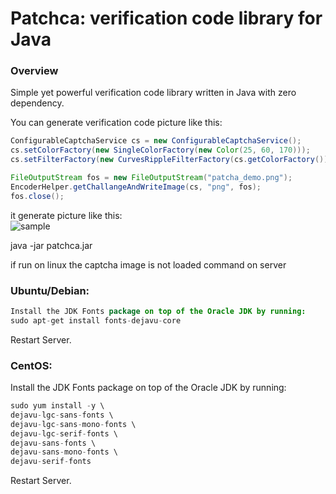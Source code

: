 #   Patchca: verification code library for Java


### Overview

Simple yet powerful verification code library written in Java with zero dependency.

You can generate verification code picture like this:

```java
ConfigurableCaptchaService cs = new ConfigurableCaptchaService();
cs.setColorFactory(new SingleColorFactory(new Color(25, 60, 170)));
cs.setFilterFactory(new CurvesRippleFilterFactory(cs.getColorFactory()));

FileOutputStream fos = new FileOutputStream("patcha_demo.png");
EncoderHelper.getChallangeAndWriteImage(cs, "png", fos);
fos.close();
```

it generate picture like this:    
![sample](https://raw.githubusercontent.com/pusuo/patchca/master/doc/images/patcha_demo.png)

java -jar patchca.jar


if run on linux the captcha image is not loaded
command on server

### Ubuntu/Debian:

```java
Install the JDK Fonts package on top of the Oracle JDK by running:
sudo apt-get install fonts-dejavu-core
```
Restart Server.

### CentOS:

Install the JDK Fonts package on top of the Oracle JDK by running:

```java
sudo yum install -y \
dejavu-lgc-sans-fonts \
dejavu-lgc-sans-mono-fonts \
dejavu-lgc-serif-fonts \
dejavu-sans-fonts \
dejavu-sans-mono-fonts \
dejavu-serif-fonts
```
Restart Server.
